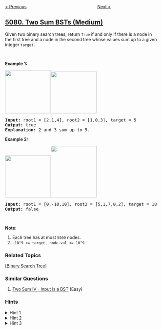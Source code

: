 <!--|This file generated by command(leetcode description); DO NOT EDIT.    |-->
<!--+----------------------------------------------------------------------+-->
<!--|@author    openset <openset.wang@gmail.com>                           |-->
<!--|@link      https://github.com/openset                                 |-->
<!--|@home      https://github.com/openset/leetcode                        |-->
<!--+----------------------------------------------------------------------+-->

[< Previous](https://github.com/openset/leetcode/tree/master/problems/intersection-of-three-sorted-arrays "Intersection of Three Sorted Arrays")
　　　　　　　　　　　　　　　　
[Next >](https://github.com/openset/leetcode/tree/master/problems/stepping-numbers "Stepping Numbers")

## [5080. Two Sum BSTs (Medium)](https://leetcode.com/problems/two-sum-bsts "查找两棵二叉搜索树之和")

<p>Given two binary search trees, return <code>True</code>&nbsp;if and only if there is a node in the first tree and a node in the second tree whose values&nbsp;sum up to a given integer&nbsp;<code>target</code>.</p>

<p>&nbsp;</p>

<p><strong>Example 1:</strong></p>

<p><strong><img alt="" src="https://assets.leetcode.com/uploads/2019/05/31/1368_1_a2.png" style="width: 150px; height: 140px;" /><img alt="" src="https://assets.leetcode.com/uploads/2019/05/31/1368_1_b.png" style="width: 150px; height: 136px;" /></strong></p>

<pre>
<strong>Input: </strong>root1 = <span id="example-input-1-1">[2,1,4]</span>, root2 = <span id="example-input-1-2">[1,0,3]</span>, target = <span id="example-input-1-3">5</span>
<strong>Output: </strong><span id="example-output-1">true</span>
<b>Explanation: </b>2 and 3 sum up to 5.
</pre>

<div>
<p><strong>Example 2:</strong></p>

<p><strong><img alt="" src="https://assets.leetcode.com/uploads/2019/05/31/1368_2_a.png" style="width: 150px; height: 137px;" /><img alt="" src="https://assets.leetcode.com/uploads/2019/05/31/1368_2_b.png" style="width: 150px; height: 168px;" /></strong></p>

<pre>
<strong>Input: </strong>root1 = <span id="example-input-2-1">[0,-10,10]</span>, root2 = <span id="example-input-2-2">[5,1,7,0,2]</span>, target = <span id="example-input-2-3">18</span>
<strong>Output: </strong><span id="example-output-2">false</span></pre>
</div>

<p>&nbsp;</p>

<p><strong>Note:</strong></p>

<ol>
	<li>Each tree has at most <code>5000</code> nodes.</li>
	<li><code>-10^9 &lt;= target, node.val &lt;= 10^9</code></li>
</ol>

### Related Topics
  [[Binary Search Tree](https://github.com/openset/leetcode/tree/master/tag/binary-search-tree/README.md)]

### Similar Questions
  1. [Two Sum IV - Input is a BST](https://github.com/openset/leetcode/tree/master/problems/two-sum-iv-input-is-a-bst) (Easy)

### Hints
<details>
<summary>Hint 1</summary>
How can you reduce this problem to the classical Two Sum problem?
</details>

<details>
<summary>Hint 2</summary>
Do an in-order traversal of each tree to convert them to sorted arrays.
</details>

<details>
<summary>Hint 3</summary>
Solve the classical Two Sum problem.
</details>

